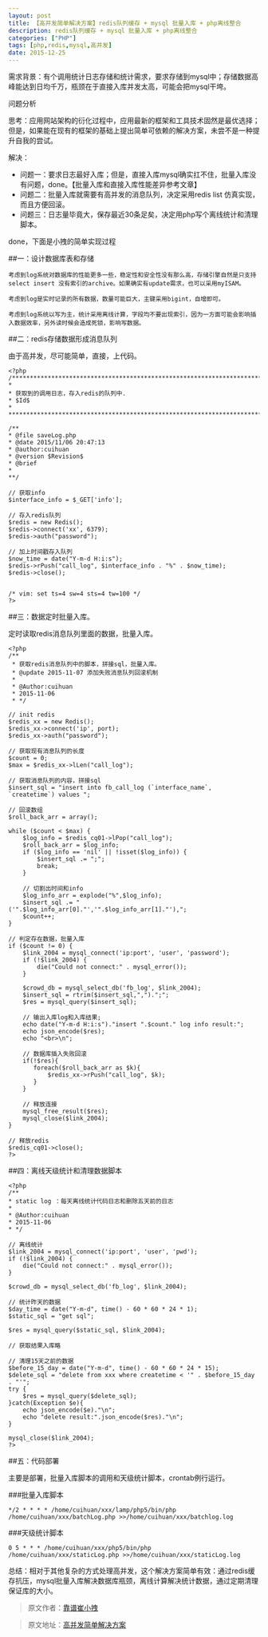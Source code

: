 ```yaml
---
layout: post
title: 【高并发简单解决方案】redis队列缓存 + mysql 批量入库 + php离线整合
description: redis队列缓存 + mysql 批量入库 + php离线整合
categories: ["PHP"]
tags: [php,redis,mysql,高并发]
date: 2015-12-25
---
```


需求背景：有个调用统计日志存储和统计需求，要求存储到mysql中；存储数据高峰能达到日均千万，瓶颈在于直接入库并发太高，可能会把mysql干垮。

问题分析

思考：应用网站架构的衍化过程中，应用最新的框架和工具技术固然是最优选择；但是，如果能在现有的框架的基础上提出简单可依赖的解决方案，未尝不是一种提升自我的尝试。

解决：

* 问题一：要求日志最好入库；但是，直接入库mysql确实扛不住，批量入库没有问题，done。【批量入库和直接入库性能差异参考文章】
* 问题二：批量入库就需要有高并发的消息队列，决定采用redis list 仿真实现，而且方便回滚。
* 问题三：日志量毕竟大，保存最近30条足矣，决定用php写个离线统计和清理脚本。

done，下面是小拽的简单实现过程

<!-- more -->

##一：设计数据库表和存储

    考虑到log系统对数据库的性能更多一些，稳定性和安全性没有那么高，存储引擎自然是只支持select insert 没有索引的archive。如果确实有update需求，也可以采用myISAM。

    考虑到log是实时记录的所有数据，数量可能巨大，主键采用bigint，自增即可。

    考虑到log系统以写为主，统计采用离线计算，字段均不要出现索引，因为一方面可能会影响插入数据效率，另外读时候会造成死锁，影响写数据。

##二：redis存储数据形成消息队列

由于高并发，尽可能简单，直接，上代码。

    <?php
    /***************************************************************************
    *
    * 获取到的调用日志，存入redis的队列中.
    * $Id$
    *
    **************************************************************************/

    /**
    * @file saveLog.php
    * @date 2015/11/06 20:47:13
    * @author:cuihuan
    * @version $Revision$
    * @brief
    *
    **/

    // 获取info
    $interface_info = $_GET['info'];

    // 存入redis队列
    $redis = new Redis();
    $redis->connect('xx', 6379);
    $redis->auth("password");

    // 加上时间戳存入队列
    $now_time = date("Y-m-d H:i:s");
    $redis->rPush("call_log", $interface_info . "%" . $now_time);
    $redis->close();


    /* vim: set ts=4 sw=4 sts=4 tw=100 */
    ?>

##三：数据定时批量入库。

定时读取redis消息队列里面的数据，批量入库。

    <?php
    /**
     * 获取redis消息队列中的脚本，拼接sql，批量入库。
     * @update 2015-11-07 添加失败消息队列回滚机制 
     *
     * @Author:cuihuan
     * 2015-11-06
     * */

    // init redis
    $redis_xx = new Redis();
    $redis_xx->connect('ip', port);
    $redis_xx->auth("password");

    // 获取现有消息队列的长度
    $count = 0;
    $max = $redis_xx->lLen("call_log");

    // 获取消息队列的内容，拼接sql
    $insert_sql = "insert into fb_call_log (`interface_name`, `createtime`) values ";

    // 回滚数组
    $roll_back_arr = array();

    while ($count < $max) {
        $log_info = $redis_cq01->lPop("call_log");
        $roll_back_arr = $log_info;
        if ($log_info == 'nil' || !isset($log_info)) {
            $insert_sql .= ";";
            break;
        }

        // 切割出时间和info
        $log_info_arr = explode("%",$log_info);
        $insert_sql .= " ('".$log_info_arr[0]."','".$log_info_arr[1]."'),";
        $count++;
    }

    // 判定存在数据，批量入库
    if ($count != 0) {
        $link_2004 = mysql_connect('ip:port', 'user', 'password');
        if (!$link_2004) {
            die("Could not connect:" . mysql_error());
        }

        $crowd_db = mysql_select_db('fb_log', $link_2004);
        $insert_sql = rtrim($insert_sql,",").";";
        $res = mysql_query($insert_sql);

        // 输出入库log和入库结果;
        echo date("Y-m-d H:i:s")."insert ".$count." log info result:";
        echo json_encode($res);
        echo "<br>\n";
        
        // 数据库插入失败回滚
        if(!$res){
           foreach($roll_back_arr as $k){
               $redis_xx->rPush("call_log", $k);
           }
        }
     
        // 释放连接
        mysql_free_result($res);
        mysql_close($link_2004);
    }

    // 释放redis
    $redis_cq01->close();
    ?>

##四：离线天级统计和清理数据脚本

    <?php
    /**
    * static log ：每天离线统计代码日志和删除五天前的日志
    *
    * @Author:cuihuan
    * 2015-11-06
    * */

    // 离线统计
    $link_2004 = mysql_connect('ip:port', 'user', 'pwd');
    if (!$link_2004) {
        die("Could not connect:" . mysql_error());
    }

    $crowd_db = mysql_select_db('fb_log', $link_2004);

    // 统计昨天的数据
    $day_time = date("Y-m-d", time() - 60 * 60 * 24 * 1);
    $static_sql = "get sql";

    $res = mysql_query($static_sql, $link_2004);

    // 获取结果入库略

    // 清理15天之前的数据
    $before_15_day = date("Y-m-d", time() - 60 * 60 * 24 * 15);
    $delete_sql = "delete from xxx where createtime < '" . $before_15_day . "'";
    try {
        $res = mysql_query($delete_sql);
    }catch(Exception $e){
        echo json_encode($e)."\n";
        echo "delete result:".json_encode($res)."\n";
    }

    mysql_close($link_2004);
    ?>

##五：代码部署

主要是部署，批量入库脚本的调用和天级统计脚本，crontab例行运行。

###批量入库脚本

    */2 * * * * /home/cuihuan/xxx/lamp/php5/bin/php /home/cuihuan/xxx/batchLog.php >>/home/cuihuan/xxx/batchlog.log

###天级统计脚本

    0 5 * * * /home/cuihuan/xxx/php5/bin/php /home/cuihuan/xxx/staticLog.php >>/home/cuihuan/xxx/staticLog.log

总结：相对于其他复杂的方式处理高并发，这个解决方案简单有效：通过redis缓存抗压，mysql批量入库解决数据库瓶颈，离线计算解决统计数据，通过定期清理保证库的大小。

> 原文作者：[靠谱崔小拽](http://segmentfault.com/a/1190000004136250)

> 原文地址：[高并发简单解决方案](http://segmentfault.com/a/1190000004136250)